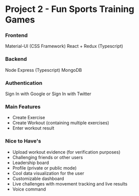 # Project 2 - Fun Sports Training Games

### Frontend
Material-UI (CSS Framework)
React + Redux (Typescript)

### Backend
Node Express (Typescript)
MongoDB

### Authentication
Sign In with Google or Sign In with Twitter

### Main Features
- Create Exercise
- Create Workout (containing multiple exercises)
- Enter workout result

### Nice to Have's
- Upload workout evidence (for verification purposes)
- Challenging friends or other users
- Leadership board
- Profile (private or public mode)
- Cool data visualization for the user
- Customizable dashboard
- Live challenges with movement tracking and live results
- Voice command
